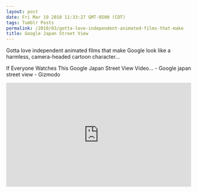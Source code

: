 ```yaml
---
layout: post
date: Fri Mar 19 2010 11:33:27 GMT-0500 (CDT)
tags: Tumblr Posts
permalink: /2010/03/gotta-love-independent-animated-films-that-make
title: Google Japan Street View
---
```


Gotta love independent animated films that make Google look like a harmless, camera-headed cartoon character&hellip;

If Everyone Watches This Google Japan Street View Video&hellip; - Google japan street view - Gizmodo

<iframe width="500" height="281" id="youtube_iframe" src="https://www.youtube.com/embed/PQGrIsYUm4c?feature=oembed&amp;enablejsapi=1&amp;origin=http://safe.txmblr.com&amp;wmode=opaque" frameborder="0" allowfullscreen=""></iframe>
